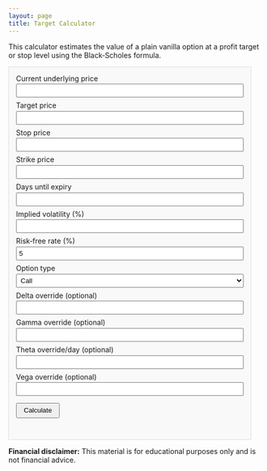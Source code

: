 ```yaml
---
layout: page
title: Target Calculator
---
```


<style>
.calc-box {
  max-width: 450px;
  padding: 1em;
  border: 1px solid #ddd;
  background: #f9f9f9;
}
.calc-box label {
  display: block;
  margin-bottom: 0.5em;
}
.calc-box input,
.calc-box select {
  width: 100%;
  padding: 0.3em;
  margin-top: 0.2em;
}
.calc-box button {
  margin-top: 0.5em;
  padding: 0.4em 1em;
}
</style>

<p>This calculator estimates the value of a plain vanilla option at a profit
 target or stop level using the Black‑Scholes formula.</p>

<div class="calc-box">
  <label>Current underlying price
    <input id="underlying" type="number" step="any" />
  </label>
  <label>Target price
    <input id="target" type="number" step="any" />
  </label>
  <label>Stop price
    <input id="stop" type="number" step="any" />
  </label>
  <label>Strike price
    <input id="strike" type="number" step="any" />
  </label>
  <label>Days until expiry
    <input id="days" type="number" step="any" />
  </label>
  <label>Implied volatility (%)
    <input id="iv" type="number" step="any" />
  </label>
  <label>Risk‑free rate (%)
    <input id="rate" type="number" step="any" value="5" />
  </label>
  <label>Option type
    <select id="otype">
      <option value="call">Call</option>
      <option value="put">Put</option>
    </select>
  </label>
  <label>Delta override (optional)
    <input id="delta" type="number" step="any" />
  </label>
  <label>Gamma override (optional)
    <input id="gamma" type="number" step="any" />
  </label>
  <label>Theta override/day (optional)
    <input id="theta" type="number" step="any" />
  </label>
  <label>Vega override (optional)
    <input id="vega" type="number" step="any" />
  </label>
  <button id="calc">Calculate</button>
  <pre id="result"></pre>
</div>

<script>
function normCdf(x) {
  var t = 1 / (1 + 0.2316419 * Math.abs(x));
  var d = 0.3989423 * Math.exp(-x * x / 2);
  var prob = d * t * (0.3193815 + t * (-0.3565638 + t * (1.781478 + t * (-1.821256 + t * 1.330274))));
  return x >= 0 ? 1 - prob : prob;
}

function normPdf(x) {
  return Math.exp(-0.5 * x * x) / Math.sqrt(2 * Math.PI);
}

function blackScholes(S, K, T, r, sigma, type) {
  var d1 = (Math.log(S / K) + (r + 0.5 * sigma * sigma) * T) / (sigma * Math.sqrt(T));
  var d2 = d1 - sigma * Math.sqrt(T);
  if (type === 'call') {
    return S * normCdf(d1) - K * Math.exp(-r * T) * normCdf(d2);
  }
  return K * Math.exp(-r * T) * normCdf(-d2) - S * normCdf(-d1);
}

function blackScholesGreeks(S, K, T, r, sigma, type) {
  var d1 = (Math.log(S / K) + (r + 0.5 * sigma * sigma) * T) / (sigma * Math.sqrt(T));
  var d2 = d1 - sigma * Math.sqrt(T);
  var pdf = normPdf(d1);
  var delta = type === 'call' ? normCdf(d1) : normCdf(d1) - 1;
  var gamma = pdf / (S * sigma * Math.sqrt(T));
  var vega = S * pdf * Math.sqrt(T) / 100; // per 1% IV
  var thetaTerm = -(S * pdf * sigma) / (2 * Math.sqrt(T));
  var theta;
  if (type === 'call') {
    theta = (thetaTerm - r * K * Math.exp(-r * T) * normCdf(d2)) / 365;
  } else {
    theta = (thetaTerm + r * K * Math.exp(-r * T) * normCdf(-d2)) / 365;
  }
  return { delta: delta, gamma: gamma, vega: vega, theta: theta };
}

document.getElementById('calc').addEventListener('click', function() {
  var S = parseFloat(document.getElementById('underlying').value);
  var target = parseFloat(document.getElementById('target').value);
  var stop = parseFloat(document.getElementById('stop').value);
  var K = parseFloat(document.getElementById('strike').value);
  var T = parseFloat(document.getElementById('days').value) / 365;
  var sigma = parseFloat(document.getElementById('iv').value) / 100;
  var r = parseFloat(document.getElementById('rate').value) / 100;
  var type = document.getElementById('otype').value;
  var deltaOverride = parseFloat(document.getElementById('delta').value);
  var gammaOverride = parseFloat(document.getElementById('gamma').value);
  var thetaOverride = parseFloat(document.getElementById('theta').value);
  var vegaOverride = parseFloat(document.getElementById('vega').value);

  var current = blackScholes(S, K, T, r, sigma, type);
  var greeks = blackScholesGreeks(S, K, T, r, sigma, type);
  if (!isNaN(deltaOverride)) greeks.delta = deltaOverride;
  if (!isNaN(gammaOverride)) greeks.gamma = gammaOverride;
  if (!isNaN(thetaOverride)) greeks.theta = thetaOverride;
  if (!isNaN(vegaOverride)) greeks.vega = vegaOverride;

  var approxTarget = current + greeks.delta * (target - S);
  var approxStop = current + greeks.delta * (stop - S);

  var targetVal = blackScholes(target, K, T, r, sigma, type);
  var stopVal = blackScholes(stop, K, T, r, sigma, type);

  document.getElementById('result').textContent =
    'Current option price: ' + current.toFixed(2) + '\n' +
    'Delta: ' + greeks.delta.toFixed(4) + ' Gamma: ' + greeks.gamma.toFixed(4) + '\n' +
    'Theta/day: ' + greeks.theta.toFixed(4) + ' Vega: ' + greeks.vega.toFixed(4) + '\n' +
    'Approx at target (delta): ' + approxTarget.toFixed(2) + '\n' +
    'Approx at stop (delta): ' + approxStop.toFixed(2) + '\n' +
    'Price at target (BS): ' + targetVal.toFixed(2) + '\n' +
    'Price at stop (BS): ' + stopVal.toFixed(2);
});
</script>

**Financial disclaimer:** This material is for educational purposes only and is not financial advice.

